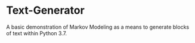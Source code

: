 # Text-Generator
A basic demonstration of Markov Modeling as a means to generate blocks of text within Python 3.7.
